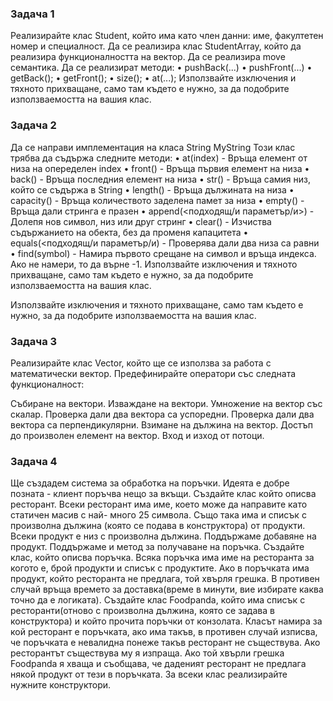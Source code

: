 ### Задача 1
Реализирайте клас Student, който има като член данни: име, факултетен номер и специалност. Да се реализира клас StudentArray,
който да реализира функционалността на вектор. Да се реализира move семантика. Да се реализират методи: 
• pushBack(...)
• pushFront(...)
• getBack();
• getFront(); 
• size();
• at(...);
Използвайте изключения и тяхното прихващане, само там където е нужно, за да подобрите използваемостта на вашия клас.


### Задача 2
Да се направи имплементация на класа String MyString Този клас трябва да съдържа следните методи:
• at(index) - Връща елемент от низа на опеределен index 
• front() - Връща първия елемент на низа
• back() - Връща последния елемент на низа
• str() - Връща самия низ, който се съдържа в String 
• length() - Връща дължината на низа 
• capacity() - Връща количеството заделена памет за низа
• empty() - Връща дали стринга е празен 
• append(<подходящ/и параметър/и>) - Долепя нов символ, низ или друг стринг
• clear() - Изчиства съдържанието на обекта, без да променя капацитета
• equals(<подходящ/и параметър/и) - Проверява дали два низа са равни 
• find(symbol) - Намира първото срещане на символ и връща индекса. Ако не намери, то да върне -1.
Използвайте изключения и тяхното прихващане, само там където е нужно, за да подобрите използваемостта на вашия клас.


Използвайте изключения и тяхното прихващане, само там където е нужно, за да подобрите използваемостта на вашия клас.
### Задача 3
Реализирайте клас Vector, който ще се използва за работа с математически вектор. Предефинирайте оператори със следната функционалност:

Събиране на вектори.
Изваждане на вектори.
Умножение на вектор със скалар.
Проверка дали два вектора са успоредни.
Проверка дали два вектора са перпендикулярни.
Взимане на дължина на вектор.
Достъп до произволен елемент на вектор.
Вход и изход от потоци.

### Задача 4
Ще създадем система за обработка на поръчки. Идеята е добре позната - клиент поръчва нещо за вкъщи. 
Създайте клас който описва ресторант. Всеки ресторант има име, което може да направите като статичен масив с най- много 25 символа.
Също така има и списък с произволна дължина (която се подава в конструктора) от продукти. Всеки продукт е низ с произволна дължина.
Поддържаме добавяне на продукт. Поддържаме и метод за получаване на поръчка. Създайте клас, който описва поръчка.
Всяка поръчка има име на ресторанта за когото е, брой продукти и списък с продуктите. Ако в поръчката има продукт, който ресторанта не предлага, 
той хвърля грешка. В противен случай връща времето за доставка(време в минути, вие избирате каква точно да е логиката). 
Създайте клас Foodpandа, който има списък с ресторанти(отново с произволна дължина, която се задава в конструктора) и който прочита поръчки от конзолата.
Класът намира за кой ресторант е поръчката, ако има такъв, в противен случай изписва, че поръчката е невалидна понеже такъв ресторант не съществува.
Ако ресторантът съществува му я изпраща. Ако той хвърли грешка Foodpanda я хваща и съобщава, че даденият ресторант не предлага някой продукт от тези в поръчката. 
За всеки клас реализирайте нужните конструктори.
